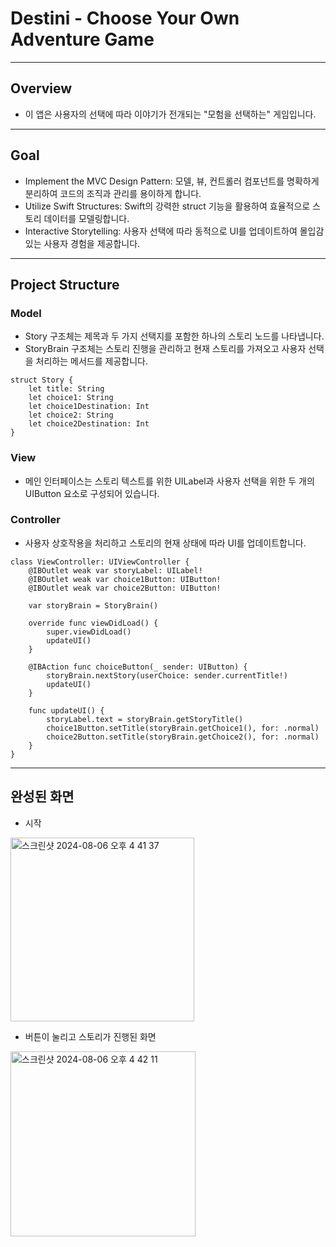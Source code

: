 #  Destini - Choose Your Own Adventure Game
---

## Overview
* 이 앱은 사용자의 선택에 따라 이야기가 전개되는 "모험을 선택하는" 게임입니다. 
---

## Goal
* Implement the MVC Design Pattern: 모델, 뷰, 컨트롤러 컴포넌트를 명확하게 분리하여 코드의 조직과 관리를 용이하게 합니다.
* Utilize Swift Structures: Swift의 강력한 struct 기능을 활용하여 효율적으로 스토리 데이터를 모델링합니다.
* Interactive Storytelling: 사용자 선택에 따라 동적으로 UI를 업데이트하여 몰입감 있는 사용자 경험을 제공합니다.
---

## Project Structure

### Model

* Story 구조체는 제목과 두 가지 선택지를 포함한 하나의 스토리 노드를 나타냅니다.
* StoryBrain 구조체는 스토리 진행을 관리하고 현재 스토리를 가져오고 사용자 선택을 처리하는 메서드를 제공합니다.

```
struct Story {
    let title: String
    let choice1: String
    let choice1Destination: Int
    let choice2: String
    let choice2Destination: Int
}
```

### View

* 메인 인터페이스는 스토리 텍스트를 위한 UILabel과 사용자 선택을 위한 두 개의 UIButton 요소로 구성되어 있습니다.

### Controller

* 사용자 상호작용을 처리하고 스토리의 현재 상태에 따라 UI를 업데이트합니다.

```
class ViewController: UIViewController {
    @IBOutlet weak var storyLabel: UILabel!
    @IBOutlet weak var choice1Button: UIButton!
    @IBOutlet weak var choice2Button: UIButton!
    
    var storyBrain = StoryBrain()
    
    override func viewDidLoad() {
        super.viewDidLoad()
        updateUI()
    }

    @IBAction func choiceButton(_ sender: UIButton) {
        storyBrain.nextStory(userChoice: sender.currentTitle!)
        updateUI()
    }
    
    func updateUI() {
        storyLabel.text = storyBrain.getStoryTitle()
        choice1Button.setTitle(storyBrain.getChoice1(), for: .normal)
        choice2Button.setTitle(storyBrain.getChoice2(), for: .normal)
    }
}
```
---

## 완성된 화면

* 시작

<img width="294" alt="스크린샷 2024-08-06 오후 4 41 37" src="https://github.com/user-attachments/assets/4ec0e858-859e-41be-8515-e90c4d6c7c77">

* 버튼이 눌리고 스토리가 진행된 화면

<img width="296" alt="스크린샷 2024-08-06 오후 4 42 11" src="https://github.com/user-attachments/assets/0320c352-c64a-4ee5-850e-852f35e80004">





